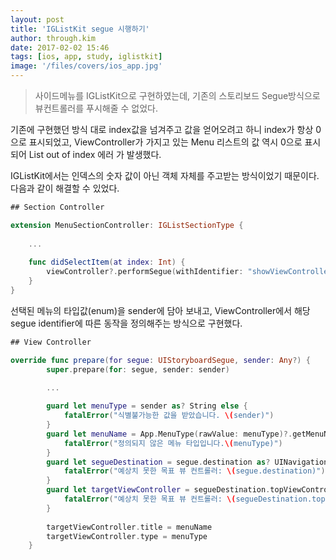 ```yaml
---
layout: post
title: 'IGListKit segue 시행하기'
author: through.kim
date: 2017-02-02 15:46
tags: [ios, app, study, iglistkit]
image: '/files/covers/ios_app.jpg'
---
```


>사이드메뉴를 IGListKit으로 구현하였는데, 기존의 스토리보드 Segue방식으로 뷰컨트롤러를 푸시해줄 수 없었다.

기존에 구현했던 방식 대로 index값을 넘겨주고 값을 얻어오려고 하니 index가 항상 0으로 표시되었고, ViewController가 가지고 있는 Menu 리스트의 값 역시 0으로 표시되어 List out of index 에러 가 발생했다. 

IGListKit에서는 인덱스의 숫자 값이 아닌 객체 자체를 주고받는 방식이었기 때문이다. 다음과 같이 해결할 수 있었다.

```swift
## Section Controller

extension MenuSectionController: IGListSectionType {    
    
    ...
    
    func didSelectItem(at index: Int) {
        viewController?.performSegue(withIdentifier: "showViewController", sender: menu.type)
    }
}
```

선택된 메뉴의 타입값(enum)을 sender에 담아 보내고, ViewController에서 해당 segue identifier에 따른 동작을 정의해주는 방식으로 구현했다.

```swift
## View Controller

override func prepare(for segue: UIStoryboardSegue, sender: Any?) {
        super.prepare(for: segue, sender: sender)

        ...
        
        guard let menuType = sender as? String else {
            fatalError("식별불가능한 값을 받았습니다. \(sender)")
        }
        guard let menuName = App.MenuType(rawValue: menuType)?.getMenuName() else {
            fatalError("정의되지 않은 메뉴 타입입니다.\(menuType)")
        }
        guard let segueDestination = segue.destination as? UINavigationController else {
            fatalError("예상치 못한 목표 뷰 컨트롤러: \(segue.destination)")
        }
        guard let targetViewController = segueDestination.topViewController as? MailListViewController else {
            fatalError("예상치 못한 목표 뷰 컨트롤러: \(segueDestination.topViewController)")
        }
        
        targetViewController.title = menuName
        targetViewController.type = menuType
    }

```

